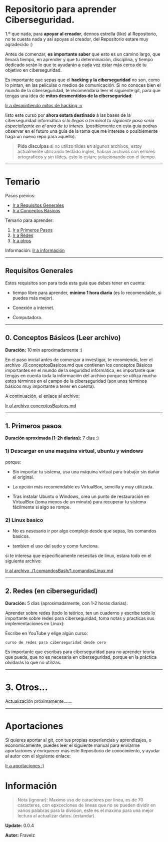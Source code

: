 # Repositorio para aprender Ciberseguridad.

1.º que nada, para **apoyar al creador**, dennos estrella (like)
al Repositorio, no te cuesta nada y así apoyas al creador, del
Repositorio estare muy agradecido :)

Antes de comenzar, **es importante saber** que esto es un camino largo,
que llevará tiempo, en aprender y que tu determinación, disciplina,
y tiempo dedicado serán lo que te ayudarán a cada vez estar más
cerca de tu objetivo en ciberseguridad.

Es importante que sepas que el **hacking y la ciberseguridad** no son,
como lo pintan, en las películas o medios de comunicación. Si no
conoces bien el mundo de la ciberseguridad, te recomendaría leer
el siguiente git, para que tengas una idea de **mitos desmentidos
de la ciberseguridad**:

[Ir a desmintiendo mitos de hacking :v](./_mitos.md)

listo este curso por **ahora estara destinado** a las bases de la 
ciberseguridad informática *si lo llegas a terminal tu siguiente 
paso seria especializarte en el area de tu interes.*
(posiblemente en esta guia podras observar en el futuro una guia 
de la rama que me interese o posiblemente haga un nuevo repo para 
aquello).

> **Pido disculpas** si no utilizo tildes en algunos archivos, estoy 
actualmente utilizando teclado ingles, habran archivos con errores 
ortograficos y sin tildes, esto lo estare solucionando con el tiempo.

---

# Temario

Pasos previos: 
* [Ir a Requisitos Generales](#requisitos-generales) 
* [Ir a Conceptos Básicos](#0-conceptos-básicos-leer-archivo)

Temario para aprender: 
1. [Ir a Primeros Pasos](#1-primeros-pasos) 
2. [Ir a Redes](#2-redes-en-ciberseguridad) 
3. [Ir a otros](#3-otros)

Información: [Ir a información](#información)

---

## Requisitos Generales

Estos requisitos son para toda esta guia que debes tener en 
cuenta:

* tiempo libre para aprender, **mínimo 1 hora diaria** (es lo
recomendable, si puedes más mejor).

* Conexión a internet.

* Computadora.

---

## 0. Conceptos Básicos (Leer archivo)

**Duración:** 10 min aproximadamente :)

En el paso inicial antes de comenzar a investigar, te recomiendo,
leer el archivo ./0.conceptosBasicos.md que contienen los conceptos
Básicos importantes en el mundo de la seguridad informática,
es importante que tengas en cuenta toda la información del
archivo porque se utiliza mucho estos términos en el campo de la
ciberseguridad (son unos términos básicos muy importante a tener
en cuenta).

A continuación, el enlace al archivo:

[Ir al archivo conceptosBasicos.md](./0.conceptosBasicos.md)

---

## 1. Primeros pasos

**Duración aproximada (1-2h diarias):** 7 dias :)

### 1) Descargar en una maquina virtual, ubuntu y windows 

porque:

* Sin importar tu sistema, usa una máquina virtual 
para trabajar sin dañar el original.

* La opción más recomendable es VirtualBox, sencilla 
y muy utilizada.

* Tras instalar Ubuntu o Windows, crea un punto de 
restauración en VirtualBox (toma menos de un minuto) 
para recuperar tu sistema fácilmente si algo se rompe.

### 2) Linux basico

* No es nesesario ir por algo complejo desde que sepas,
los comandos basicos.

* tambien el uso del sudo y como funciona.

si te interesa que especificamente nesesitas de linux, 
estara todo en el siguiente archivo:

[Ir al archivo
./1.comandosBash/1.comandosLinux.md](./1.comandosBash/1.comandosLinux.md)

---

## 2. Redes (en ciberseguridad)

**Duración:** 5 días (aproximadamente, con 1-2 horas diarias).

Aprender sobre redes (todo lo teórico, ten un cuaderno y escribe
todo lo importante sobre redes para ciberseguridad, toma notas y
practicas sus implementaciones en Linux):

Escribe en YouTube y elige algún curso:

``` curso de redes para ciberseguridad desde cero ```

Es importante que escribas para ciberseguridad para no aprender
teoría que pueda, que no es necesaria en ciberseguridad, porque
en la práctica olvidarás lo que no utilizas.

---

# 3. Otros...

Actualización próximamente.......

---

# Aportaciones

Si quieres aportar al git, con tus propias experiencias y
aprendizajes, o economicamente, puedes leer el siguiente 
manual para enviarme aportaciones y enriquecer más este 
Repositorio de conocimiento, y ayudar al autor con el 
siguiente enlace:

[Ir a aportaciones :)](./_aportaciones.md)

# Información

> Nota (ignorar): Maximo uso de caracteres por linea, es de 70
caracteres, con epxceciones de lineas que no se pueden dividir en
varios palabras para la division, este es el maximo para una mejor
lectura al actualizar datos. (estandar).

**Update:** 0.0.4

**Autor:** Fravelz

